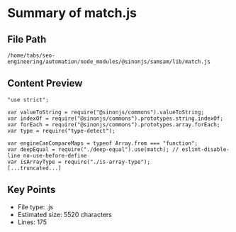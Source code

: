 # Summary of match.js
  
## File Path
`/home/tabs/seo-engineering/automation/node_modules/@sinonjs/samsam/lib/match.js`

## Content Preview
```
"use strict";

var valueToString = require("@sinonjs/commons").valueToString;
var indexOf = require("@sinonjs/commons").prototypes.string.indexOf;
var forEach = require("@sinonjs/commons").prototypes.array.forEach;
var type = require("type-detect");

var engineCanCompareMaps = typeof Array.from === "function";
var deepEqual = require("./deep-equal").use(match); // eslint-disable-line no-use-before-define
var isArrayType = require("./is-array-type");
[...truncated...]
```

## Key Points
- File type: .js
- Estimated size: 5520 characters
- Lines: 175
